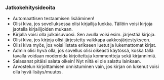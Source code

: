 ### Jatkokehitysideoita

* Automaattisen testaamisen lisääminen!
* Olisi kiva, jos sovelluksessa olisi kirjailija luokka. Tällöin voisi kirjoja jaotella kirjailijoiden mukaan.
* Kirjalla voisi olla julkaisuvuosi. Sen avulla voisi esim. järjestää kirjoja. 
* Olisi kiva, jos kirjoja olisi järjestetty vaikkapa aakkosjärjestykseen.
* Olisi kiva myös, jos voisi listata erikseen luetut ja lukemattomat kirjat.
* Admin olisi hyvä olla, jos sovellus olisi oikeasti käytössä, koska tällä tavalla voidaan moderoida kirjoitettuja kommentteja sekä kirjannimiä.
* Salasanat pitäisi salata oikein! Nyt niitä ei ole salattu lainkaan.
* Arvostelun kirjoittamisen onnistuminen vain, jos kirjan on lukenut voisi olla hyvä lisäys/muutos.